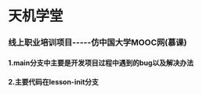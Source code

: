 # 天机学堂
### 线上职业培训项目-----仿中国大学MOOC网(慕课)

#### 1.main分支中主要是开发项目过程中遇到的bug以及解决办法
#### 2.主要代码在lesson-init分支
